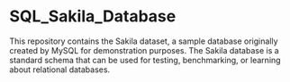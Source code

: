 # SQL_Sakila_Database
This repository contains the Sakila dataset, a sample database originally created by MySQL for demonstration purposes. The Sakila database is a standard schema that can be used for testing, benchmarking, or learning about relational databases. 
